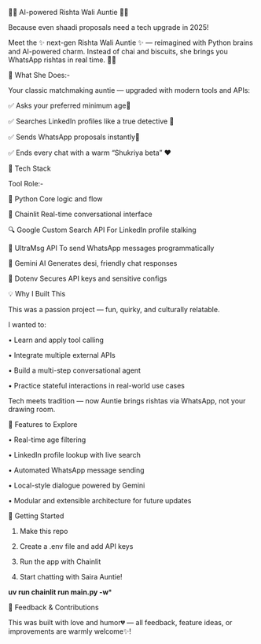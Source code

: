 🧕💞 AI-powered Rishta Wali Auntie 💝💍

Because even shaadi proposals need a tech upgrade in 2025!

Meet the ✨ next-gen Rishta Wali Auntie ✨ — reimagined with Python brains and AI-powered charm. Instead of chai and biscuits, she brings you WhatsApp rishtas in real time. 💬📲

💼 What She Does:-

Your classic matchmaking auntie — upgraded with modern tools and APIs:

✅ Asks your preferred minimum age🤵

✅ Searches LinkedIn profiles like a true detective 👀

✅ Sends WhatsApp proposals instantly🤞

✅ Ends every chat with a warm “Shukriya beta” ❤️

🔧 Tech Stack

Tool Role:-

🧠 Python	Core logic and flow

💬 Chainlit	Real-time conversational interface

🔍 Google Custom Search API	For LinkedIn profile stalking

📲 UltraMsg API	To send WhatsApp messages programmatically

🤖 Gemini AI	Generates desi, friendly chat responses

🔐 Dotenv	Secures API keys and sensitive configs

💡 Why I Built This

This was a passion project — fun, quirky, and culturally relatable.

I wanted to:

•	Learn and apply tool calling

•	Integrate multiple external APIs

•	Build a multi-step conversational agent

•	Practice stateful interactions in real-world use cases

Tech meets tradition — now Auntie brings rishtas via WhatsApp, not your drawing room.

🧪 Features to Explore

•	Real-time age filtering

•	LinkedIn profile lookup with live search

•	Automated WhatsApp message sending

•	Local-style dialogue powered by Gemini

•	Modular and extensible architecture for future updates

🚀 Getting Started

1.	Make this repo

2.	Create a .env file and add API keys

3.	Run the app with Chainlit

4.	Start chatting with Saira Auntie!

****uv run chainlit run main.py -w*****

🙌 Feedback & Contributions

This was built with love and humor💔 — all feedback, feature ideas, or improvements are warmly welcome✨!




